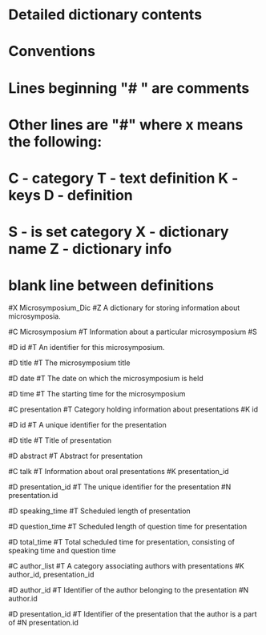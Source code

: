 # Detailed dictionary contents
# Conventions
# Lines beginning "# " are comments
# Other lines are "#<X>" where x means the following:
# C - category T - text definition K - keys D - definition
# S - is set category X - dictionary name Z - dictionary info
# blank line between definitions

#X Microsymposium_Dic
#Z A dictionary for storing information about microsymposia.

#C Microsymposium
#T Information about a particular microsymposium
#S

#D id
#T An identifier for this microsymposium.

#D title
#T The microsymposium title

#D date
#T The date on which the microsymposium is held

#D time
#T The starting time for the microsymposium

#C presentation
#T Category holding information about presentations
#K id

#D id
#T A unique identifier for the presentation

#D title
#T Title of presentation

#D abstract
#T Abstract for presentation


#C talk
#T Information about oral presentations
#K presentation_id

#D presentation_id
#T The unique identifier for the presentation
#N presentation.id

#D speaking_time
#T Scheduled length of presentation

#D question_time
#T Scheduled length of question time for presentation

#D total_time
#T Total scheduled time for presentation, consisting of speaking time and question time


#C author_list
#T A category associating authors with presentations
#K author_id, presentation_id

#D author_id
#T Identifier of the author belonging to the presentation
#N author.id

#D presentation_id
#T Identifier of the presentation that the author is a part of
#N presentation.id

